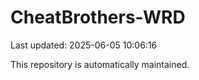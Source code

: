 # CheatBrothers-WRD

Last updated: 2025-06-05 10:06:16

This repository is automatically maintained.
